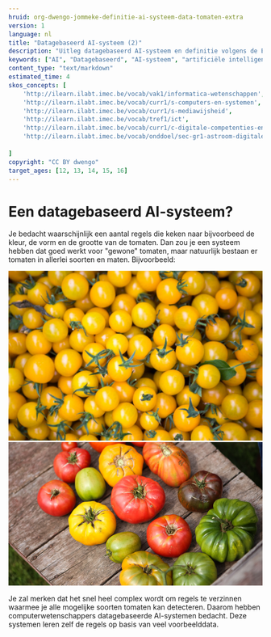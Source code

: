 ```yaml
---
hruid: org-dwengo-jommeke-definitie-ai-systeem-data-tomaten-extra
version: 1
language: nl
title: "Datagebaseerd AI-systeem (2)"
description: "Uitleg datagebaseerd AI-systeem en definitie volgens de EU"
keywords: ["AI", "Datagebaseerd", "AI-systeem", "artificiële intelligentie"]
content_type: "text/markdown"
estimated_time: 4
skos_concepts: [
    'http://ilearn.ilabt.imec.be/vocab/vak1/informatica-wetenschappen', 
    'http://ilearn.ilabt.imec.be/vocab/curr1/s-computers-en-systemen',
    'http://ilearn.ilabt.imec.be/vocab/curr1/s-mediawijsheid',
    'http://ilearn.ilabt.imec.be/vocab/tref1/ict',
    'http://ilearn.ilabt.imec.be/vocab/curr1/c-digitale-competenties-en-mediawijsheid',
    'http://ilearn.ilabt.imec.be/vocab/onddoel/sec-gr1-astroom-digitale-competenties-en-mediawijsheid-4.5',

]
copyright: "CC BY dwengo"
target_ages: [12, 13, 14, 15, 16]
---
```



Een datagebaseerd AI-systeem?
===============

Je bedacht waarschijnlijk een aantal regels die keken naar bijvoorbeed de kleur, de vorm en de grootte van de tomaten. Dan zou je een systeem hebben dat goed werkt voor "gewone" tomaten, maar natuurlijk bestaan er tomaten in allerlei soorten en maten. Bijvoorbeeld:

![gele tomaten](img/gele_tomaten.png "Gele tomaten")
![Verschillende soorten tomaten](img/kleur_tomaten.png "Tomaten in verschillende vormen en kleuren")

Je zal merken dat het snel heel complex wordt om regels te verzinnen waarmee je alle mogelijke soorten tomaten kan detecteren. Daarom hebben computerwetenschappers datagebaseerde AI-systemen bedacht. Deze systemen leren zelf de regels op basis van veel voorbeelddata.


